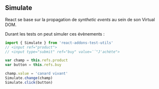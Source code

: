 ## Simulate

React se base sur la propagation de *synthetic events* au sein de son Virtual DOM.

Durant les tests on peut simuler ces évènements :

```js
import { Simulate } from 'react-addons-test-utils'
// <input ref="product">
// <input type="submit" ref="buy" value=̈́"J'achète">

var champ = this.refs.product
var button = this.refs.buy

champ.value = 'canard vivant'
Simulate.change(champ)
Simulate.click(button)
```
